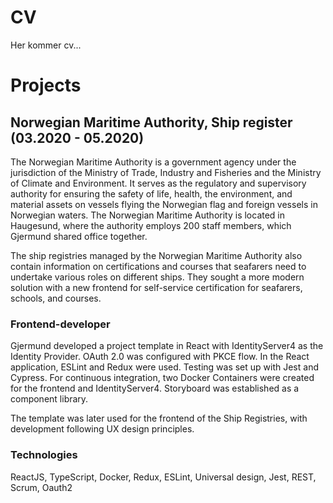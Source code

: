 # CV

Her kommer cv...

# Projects
## Norwegian Maritime Authority, Ship register (03.2020 - 05.2020)
The Norwegian Maritime Authority is a government agency under the jurisdiction of the Ministry of Trade, Industry and Fisheries and the Ministry of Climate and Environment. It serves as the regulatory and supervisory authority for ensuring the safety of life, health, the environment, and material assets on vessels flying the Norwegian flag and foreign vessels in Norwegian waters. The Norwegian Maritime Authority is located in Haugesund, where the authority employs 200 staff members, which Gjermund shared office together. 

The ship registries managed by the Norwegian Maritime Authority also contain information on certifications and courses that seafarers need to undertake various roles on different ships. They sought a more modern solution with a new frontend for self-service certification for seafarers, schools, and courses.

### Frontend-developer
Gjermund developed a project template in React with IdentityServer4 as the Identity Provider. OAuth 2.0 was configured with PKCE flow. In the React application, ESLint and Redux were used. Testing was set up with Jest and Cypress. For continuous integration, two Docker Containers were created for the frontend and IdentityServer4. Storyboard was established as a component library.

The template was later used for the frontend of the Ship Registries, with development following UX design principles.

### Technologies
ReactJS, TypeScript, Docker, Redux, ESLint, Universal design, Jest, REST, Scrum, Oauth2
